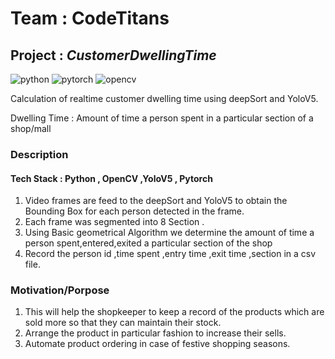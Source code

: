 # Team : CodeTitans
## Project : _CustomerDwellingTime_
  ![python](https://img.shields.io/badge/python%20-3.8-blue)
  ![pytorch](https://img.shields.io/badge/pytorch-1.9-red)
  ![opencv](https://img.shields.io/badge/OpenCV-4.0-green)
  
  Calculation of realtime customer dwelling time using deepSort and YoloV5.
  
  Dwelling Time : Amount of time a person spent in a particular section of a shop/mall
  
### Description
#### Tech Stack : Python , OpenCV ,YoloV5 , Pytorch
  1. Video frames are feed to the deepSort and YoloV5 to obtain the Bounding Box for each person detected in the frame.
  2. Each frame was segmented into 8 Section .
  3. Using Basic geometrical Algorithm we determine the amount of time a person spent,entered,exited a particular section of the shop  
  4. Record the person id ,time spent ,entry time ,exit time ,section in a csv file.
### Motivation/Porpose 
  1. This will help the shopkeeper to keep a record of the products which are sold more so that they can maintain their stock.
  2. Arrange the product in particular fashion to increase their sells.
  3. Automate product ordering in case of festive shopping seasons.  
    

